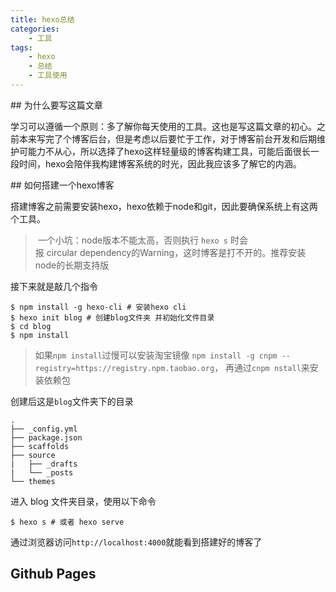 ```yaml
---
title: hexo总结
categories:
    - 工具
tags:
    - hexo
    - 总结
    - 工具使用
---
```


## 为什么要写这篇文章

学习可以遵循一个原则：多了解你每天使用的工具。这也是写这篇文章的初心。之前本来写完了个博客后台，但是考虑以后要忙于工作，对于博客前台开发和后期维护可能力不从心，所以选择了hexo这样轻量级的博客构建工具，可能后面很长一段时间，hexo会陪伴我构建博客系统的时光，因此我应该多了解它的内涵。

<!-- more -->

## 如何搭建一个hexo博客

搭建博客之前需要安装hexo，hexo依赖于node和git，因此要确保系统上有这两个工具。
> 一个小坑：node版本不能太高，否则执行 `hexo s` 时会报 circular dependency的Warning，这时博客是打不开的。推荐安装node的长期支持版

接下来就是敲几个指令

```shell
$ npm install -g hexo-cli # 安装hexo cli
$ hexo init blog # 创建blog文件夹 并初始化文件目录
$ cd blog 
$ npm install 
```
> 如果`npm install`过慢可以安装淘宝镜像 
`npm install -g cnpm --registry=https://registry.npm.taobao.org`，
再通过`cnpm nstall`来安装依赖包

创建后这是`blog`文件夹下的目录

```shell
.
├── _config.yml
├── package.json
├── scaffolds
├── source
|   ├── _drafts
|   └── _posts
└── themes
```
进入 blog 文件夹目录，使用以下命令

```shell
$ hexo s # 或者 hexo serve
```
通过浏览器访问`http://localhost:4000`就能看到搭建好的博客了

## Github Pages
